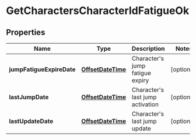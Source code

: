 
# GetCharactersCharacterIdFatigueOk

## Properties
Name | Type | Description | Notes
------------ | ------------- | ------------- | -------------
**jumpFatigueExpireDate** | [**OffsetDateTime**](OffsetDateTime.md) | Character&#39;s jump fatigue expiry |  [optional]
**lastJumpDate** | [**OffsetDateTime**](OffsetDateTime.md) | Character&#39;s last jump activation |  [optional]
**lastUpdateDate** | [**OffsetDateTime**](OffsetDateTime.md) | Character&#39;s last jump update |  [optional]



